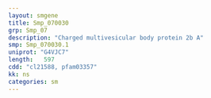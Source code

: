 ```yaml
---
layout: smgene
title: Smp_070030
grp: Smp_07
description: "Charged multivesicular body protein 2b A"
smp: Smp_070030.1
uniprot: "G4VJC7"
length:   597
cdd: "cl21588, pfam03357"
kk: ns
categories: sm
---
```

